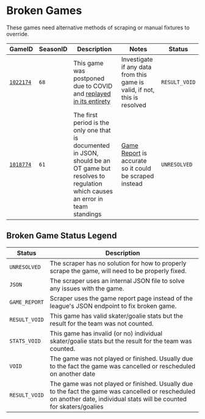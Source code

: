 # Broken Games

These games need alternative methods of scraping or manual fixtures to override.

| GameID                                                    | SeasonID | Description                                                                                                                                          | Notes                                                                                                                                                                      | Status        |
| --------------------------------------------------------- | -------- | ---------------------------------------------------------------------------------------------------------------------------------------------------- | -------------------------------------------------------------------------------------------------------------------------------------------------------------------------- | ------------- |
| [`1022174`](https://theahl.com/stats/game-center/1022174) | `68`     | This game was postponed due to COVID and [replayed in its entirety](https://theahl.com/stats/game-center/1022609)                                    | Investigate if any data from this game is valid, if not, this is resolved                                                                                                  | `RESULT_VOID` |
| [`1018774`](https://theahl.com/stats/game-center/1018774) | `61`     | The first period is the only one that is documented in JSON, should be an OT game but resolves to regulation which causes an error in team standings | [Game Report](https://lscluster.hockeytech.com/game_reports/official-game-report.php?lang_id=1&client_code=ahl&game_id=1018774) is accurate so it could be scraped instead | `UNRESOLVED`  |

## Broken Game Status Legend

| Status        | Description                                                                                                                                                              |
| ------------- | ------------------------------------------------------------------------------------------------------------------------------------------------------------------------ |
| `UNRESOLVED`  | The scraper has no solution for how to properly scrape the game, will need to be properly fixed.                                                                         |
| `JSON`        | The scraper uses an internal JSON file to solve any issues with the game.                                                                                                |
| `GAME_REPORT` | Scraper uses the game report page instead of the league's JSON endpoint to fix broken game.                                                                              |
| `RESULT_VOID` | This game has valid skater/goalie stats but the result for the team was not counted.                                                                                     |
| `STATS_VOID`  | This game has invalid (or no) individual skater/goalie stats but the result for the team was counted.                                                                    |
| `VOID`        | The game was not played or finished. Usually due to the fact the game was cancelled or rescheduled on another date                                                       |
| `RESULT_VOID` | The game was not played or finished. Usually due to the fact the game was cancelled or rescheduled on another date, individual stats will be counted for skaters/goalies |
